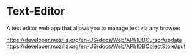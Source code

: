 # Text-Editor
A text editor web app that allows you to manage text via any browser


https://developer.mozilla.org/en-US/docs/Web/API/IDBCursor/update
https://developer.mozilla.org/en-US/docs/Web/API/IDBObjectStore/put